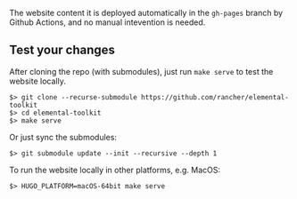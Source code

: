 The website content it is deployed automatically in the `gh-pages` branch by Github Actions, and no manual intevention is needed.

## Test your changes

After cloning the repo (with submodules), just run `make serve` to test the website locally.

```
$> git clone --recurse-submodule https://github.com/rancher/elemental-toolkit
$> cd elemental-toolkit
$> make serve
```

Or just sync the submodules:

```
$> git submodule update --init --recursive --depth 1
```

To run the website locally in other platforms, e.g. MacOS:

```
$> HUGO_PLATFORM=macOS-64bit make serve
```
